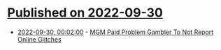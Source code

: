 # [Published on 2022-09-30](index.md)

* [2022-09-30, 00:02:00](https://news.slashdot.org/story/22/09/29/2143212/mgm-paid-problem-gambler-to-not-report-online-glitches?utm_source=rss1.0mainlinkanon&utm_medium=feed) - [MGM Paid Problem Gambler To Not Report Online Glitches](https://news.slashdot.org/story/22/09/29/2143212/mgm-paid-problem-gambler-to-not-report-online-glitches?utm_source=rss1.0mainlinkanon&utm_medium=feed)
